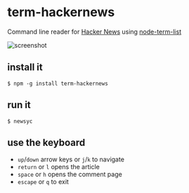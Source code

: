 term-hackernews
===============

Command line reader for [Hacker News](https://news.ycombinator.com/) using [node-term-list](https://github.com/visionmedia/node-term-list)

![screenshot](https://pbs.twimg.com/media/BPwDPOTCIAAzPgc.png)

## install it

    $ npm -g install term-hackernews

## run it

    $ newsyc

## use the keyboard

 * `up`/`down` arrow keys or `j`/`k` to navigate
 * `return` or `l` opens the article
 * `space` or `h` opens the comment page
 * `escape` or `q` to exit


